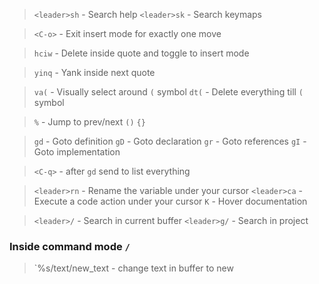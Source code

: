 > `<leader>sh` - Search help
> `<leader>sk` - Search keymaps

> `<C-o>` - Exit insert mode for exactly one move

> `hciw` - Delete inside quote and toggle to insert mode

> `yinq` - Yank inside next quote

> `va(` - Visually select around `(` symbol
> `dt(` - Delete everything till `(` symbol

> `%` - Jump to prev/next `()` `{}`

> `gd` - Goto definition
> `gD` - Goto declaration
> `gr` - Goto references
> `gI` - Goto implementation

> `<C-q>` - after `gd` send to list everything

> `<leader>rn` - Rename the variable under your cursor
> `<leader>ca` - Execute a code action under your cursor
> `K` - Hover documentation

> `<leader>/` - Search in current buffer
> `<leader>g/` - Search in project

### Inside command mode `/`

> `%s/text/new_text - change text in buffer to new
